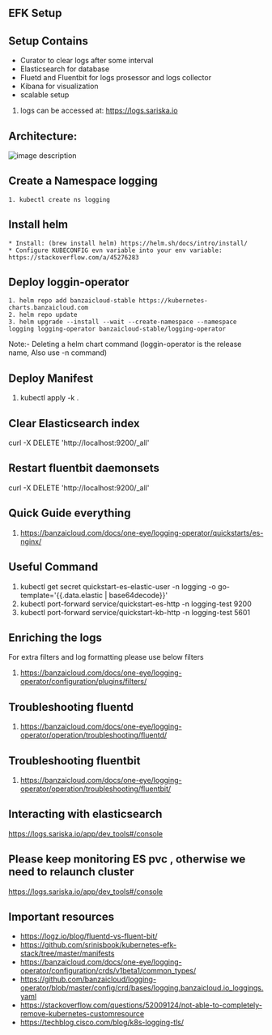 ## EFK Setup



## Setup Contains
 - Curator to clear logs after some interval
 - Elasticsearch for database
 - Fluetd and Fluentbit for logs prosessor and logs collector
 - Kibana for visualization
 - scalable setup 
 1. logs can be accessed at: https://logs.sariska.io

## Architecture:

![image description](https://camo.githubusercontent.com/1826e4f1b9b8107d7e7480137c767cbb9ef9689746bad30d8b0ce7ceef75b6d0/68747470733a2f2f62616e7a6169636c6f75642e636f6d2f646f63732f6f6e652d6579652f6c6f6767696e672d6f70657261746f722f696d672f6c6f6767696e675f6f70657261746f725f666c6f772e706e67)

   
## Create a Namespace logging
    1. kubectl create ns logging

## Install helm
    * Install: (brew install helm) https://helm.sh/docs/intro/install/ 
    * Configure KUBECONFIG evn variable into your env variable: https://stackoverflow.com/a/45276283 

## Deploy loggin-operator

    1. helm repo add banzaicloud-stable https://kubernetes-charts.banzaicloud.com
    2. helm repo update
    3. helm upgrade --install --wait --create-namespace --namespace logging logging-operator banzaicloud-stable/logging-operator
Note:- Deleting a helm chart command (loggin-operator is the release name, Also use -n command)

## Deploy Manifest

1. kubectl apply -k .
 

## Clear Elasticsearch index 

 curl -X DELETE 'http://localhost:9200/_all'

 
 
## Restart fluentbit daemonsets  

 curl -X DELETE 'http://localhost:9200/_all'

## Quick Guide everything

1. https://banzaicloud.com/docs/one-eye/logging-operator/quickstarts/es-nginx/


## Useful Command

1. kubectl get secret quickstart-es-elastic-user  -n logging -o go-template='{{.data.elastic | base64decode}}'
2. kubectl port-forward service/quickstart-es-http -n logging-test 9200
3. kubectl port-forward service/quickstart-kb-http -n logging-test 5601

## Enriching the logs

  For extra filters and log formatting please use below filters
 
1. https://banzaicloud.com/docs/one-eye/logging-operator/configuration/plugins/filters/


## Troubleshooting fluentd

   1.  https://banzaicloud.com/docs/one-eye/logging-operator/operation/troubleshooting/fluentd/

## Troubleshooting fluentbit

   1. https://banzaicloud.com/docs/one-eye/logging-operator/operation/troubleshooting/fluentbit/

## Interacting with elasticsearch

https://logs.sariska.io/app/dev_tools#/console


## Please keep monitoring ES pvc , otherwise we need to relaunch cluster

https://logs.sariska.io/app/dev_tools#/console



## Important resources
* https://logz.io/blog/fluentd-vs-fluent-bit/
* https://github.com/srinisbook/kubernetes-efk-stack/tree/master/manifests
* https://banzaicloud.com/docs/one-eye/logging-operator/configuration/crds/v1beta1/common_types/
* https://github.com/banzaicloud/logging-operator/blob/master/config/crd/bases/logging.banzaicloud.io_loggings.yaml
* https://stackoverflow.com/questions/52009124/not-able-to-completely-remove-kubernetes-customresource
* https://techblog.cisco.com/blog/k8s-logging-tls/

